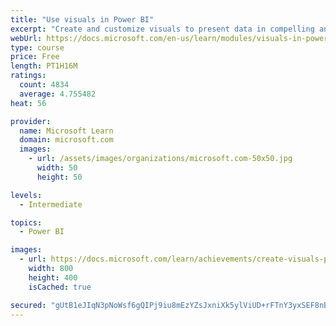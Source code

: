 ```yaml
---
title: "Use visuals in Power BI"
excerpt: "Create and customize visuals to present data in compelling and insightful ways."
webUrl: https://docs.microsoft.com/en-us/learn/modules/visuals-in-power-bi/
type: course
price: Free
length: PT1H16M
ratings:
  count: 4834
  average: 4.755482
heat: 56

provider:
  name: Microsoft Learn
  domain: microsoft.com
  images:
    - url: /assets/images/organizations/microsoft.com-50x50.jpg
      width: 50
      height: 50

levels:
  - Intermediate

topics:
  - Power BI

images:
  - url: https://docs.microsoft.com/learn/achievements/create-visuals-power-bi-desktop-social.png
    width: 800
    height: 400
    isCached: true

secured: "gUtB1eJIqN3pNoWsf6gQIPj9iu8mEzYZsJxniXk5ylViUD+rFTnY3yxSEF8nBr1ult/EHx10xO+YAst2tnJJ0vbgMt6BGu52/mjMWqL92ijSWD+oedqJC6FP/QyaDblNnglDCVfq9Pxgx9pDC0aDROqall5TR9+JQDHBAd2968GG5DrZ5OIJMfbAga0+zt2BmeYO9M/+dy2j+HifLBzatnBnIkBODxxRrGmJvKY52GJOJ+ZPaeNSspH+H/n72AwPH485q0V/dul23SW9kMwe1vlYX0vIS34tE35XDanLUNcqmm1z6O1zY9IM4qHUCpbv21/1fTsQKXvRPImqbwqPG2vG0aUF0y8od1bux4lpo/0tQoNoZiZjopaPdl2WPDC8z8sID+XAJg6M1nVxwoSRHYiRkibuOJdE+SeTQi00RZ0=;nwUZIgGRzZIrZetf1mmwJQ=="
---
```


